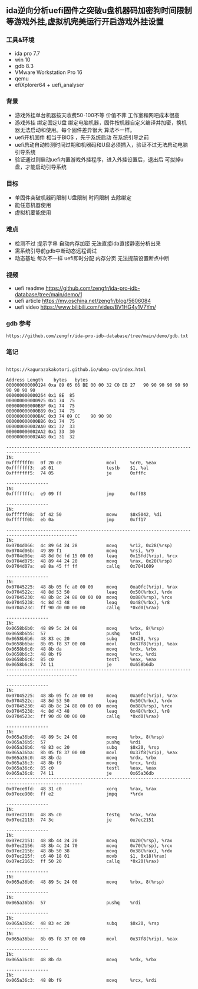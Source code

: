 ## ida逆向分析uefi固件之突破u盘机器码加密狗时间限制等游戏外挂,虚拟机完美运行开启游戏外挂设置

### 工具&环境
- ida pro 7.7
- win 10
- gdb 8.3
- VMware Workstation Pro 16
- qemu
- efiXplorer64 + uefi_analyser
### 背景
- 游戏外挂单台机器按天收费50-100不等 价值不菲 工作室和网吧成本很高
- 游戏外挂 绑定固定U盘 绑定电脑机器，固件按机器自定义编译并加密，换机器无法启动和使用。每个固件差异很大 算法不一样。
- uefi开机固件 相当于BIOS ，先于系统启动 在系统引导之前
- uefi启动自动检测时间过期和机器码和U盘必须插入，验证不过无法启动电脑引导系统
- 验证通过则启动uefi内置游戏外挂程序，进入外挂设置后，退出后 可拔掉u盘，才能启动引导系统
### 目标
- 单固件突破机器码限制 U盘限制 时间限制 去除绑定
- 能任意机器使用
- 虚拟机要能使用
### 难点
-  检测不过 提示字串 自动内存加密  无法直接ida直接静态分析出来
- 需系统引导前gdb中断动态远程调试
- 动态基址 每次不一样 uefi即时分配 内存分页  无法提前设置断点中断
### 视频
- uefi readme https://github.com/zengfr/ida-pro-idb-database/tree/main/demo/1
- uefi article https://my.oschina.net/zengfr/blog/5606084
- uefi video   https://www.bilibili.com/video/BV1HG4y1V7Ym/
### gdb 参考
    https://github.com/zengfr/ida-pro-idb-database/tree/main/demo/gdb.txt
### 笔记
~~~

https://kagurazakakotori.github.io/ubmp-cn/index.html

Address	Length	  bytes	  bytes
000000000000194	0xa	89 05 66 BE 00 00 32 C0 EB 27 	90 90 90 90 90 90 90 90 90 90 
000000000000264	0x1	8E 	85 
000000000000925	0x1	74 	75 
000000000000B8F	0x1	74 	75 
000000000000B89	0x1	74 	75 
000000000000BAC	0x3	74 09 CC 	90 90 90 
000000000000BB6	0x1	74 	75 
000000000002AA0	0x1	32 	33 
000000000002AA2	0x1	33 	30 
000000000002AA8	0x1	31 	32 

-----------------------------------------------------------------------------------
IN: 
0xfffffff0:  0f 20 c0                 movl     %cr0, %eax
0xfffffff3:  a8 01                    testb    $1, %al
0xfffffff5:  74 05                    je       0xfffc

----------------
IN: 
0xfffffffc:  e9 09 ff                 jmp      0xff08

----------------
IN: 
0xffffff08:  bf 42 50                 movw     $0x5042, %di
0xffffff0b:  eb 0a                    jmp      0xff17

-------------------------------------------------------------------------------------------------
IN: 
0x0704d066:  4c 89 64 24 28           movq     %r12, 0x28(%rsp)
0x0704d06b:  49 89 f1                 movq     %rsi, %r9
0x0704d06e:  48 8d 0d fd 15 00 00     leaq     0x15fd(%rip), %rcx
0x0704d075:  48 89 44 24 20           movq     %rax, 0x20(%rsp)
0x0704d07a:  e8 8a 45 ff ff           callq    0x7041609

----------------
IN: 
0x07045225:  48 8b 05 fc a0 00 00     movq     0xa0fc(%rip), %rax
0x0704522c:  48 8d 53 50              leaq     0x50(%rbx), %rdx
0x07045230:  48 8b 8c 24 88 00 00 00  movq     0x88(%rsp), %rcx
0x07045238:  4c 8d 43 48              leaq     0x48(%rbx), %r8
0x0704523c:  ff 90 d0 00 00 00        callq    *0xd0(%rax)

----------------
IN: 
0x0658b6b0:  48 89 5c 24 08           movq     %rbx, 8(%rsp)
0x0658b6b5:  57                       pushq    %rdi
0x0658b6b6:  48 83 ec 20              subq     $0x20, %rsp
0x0658b6ba:  8b 05 f8 37 00 00        movl     0x37f8(%rip), %eax
0x0658b6c0:  48 8b da                 movq     %rdx, %rbx
0x0658b6c3:  48 8b f9                 movq     %rcx, %rdi
0x0658b6c6:  85 c0                    testl    %eax, %eax
0x0658b6c8:  74 11                    je       0x658b6db
-------------------------------------------------------------------------------------------------

----------------
IN: 
0x07045225:  48 8b 05 fc a0 00 00     movq     0xa0fc(%rip), %rax
0x0704522c:  48 8d 53 50              leaq     0x50(%rbx), %rdx
0x07045230:  48 8b 8c 24 88 00 00 00  movq     0x88(%rsp), %rcx
0x07045238:  4c 8d 43 48              leaq     0x48(%rbx), %r8
0x0704523c:  ff 90 d0 00 00 00        callq    *0xd0(%rax)

----------------
IN: 
0x065a36b0:  48 89 5c 24 08           movq     %rbx, 8(%rsp)
0x065a36b5:  57                       pushq    %rdi
0x065a36b6:  48 83 ec 20              subq     $0x20, %rsp
0x065a36ba:  8b 05 f8 37 00 00        movl     0x37f8(%rip), %eax
0x065a36c0:  48 8b da                 movq     %rdx, %rbx
0x065a36c3:  48 8b f9                 movq     %rcx, %rdi
0x065a36c6:  85 c0                    testl    %eax, %eax
0x065a36c8:  74 11                    je       0x65a36db
---------------------------------------------------------------------------------------------------
0x07ece8fd:  48 31 c0                 xorq     %rax, %rax
0x07ece900:  ff e2                    jmpq     *%rdx

----------------
IN: 
0x07ec2110:  48 85 c0                 testq    %rax, %rax
0x07ec2113:  74 3c                    je       0x7ec2151

----------------
IN: 
0x07ec2151:  48 8b 44 24 20           movq     0x20(%rsp), %rax
0x07ec2156:  48 8b 4c 24 70           movq     0x70(%rsp), %rcx
0x07ec215b:  48 8b 50 38              movq     0x38(%rax), %rdx
0x07ec215f:  c6 40 18 01              movb     $1, 0x18(%rax)
0x07ec2163:  ff 50 20                 callq    *0x20(%rax)

----------------
IN: 
0x065a36b0:  48 89 5c 24 08           movq     %rbx, 8(%rsp)

----------------
IN: 
0x065a36b5:  57                       pushq    %rdi

----------------
IN: 
0x065a36b6:  48 83 ec 20              subq     $0x20, %rsp
----------------
IN: 
0x065a36ba:  8b 05 f8 37 00 00        movl     0x37f8(%rip), %eax

----------------
IN: 
0x065a36c0:  48 8b da                 movq     %rdx, %rbx

----------------
IN: 
0x065a36c3:  48 8b f9                 movq     %rcx, %rdi
~~~